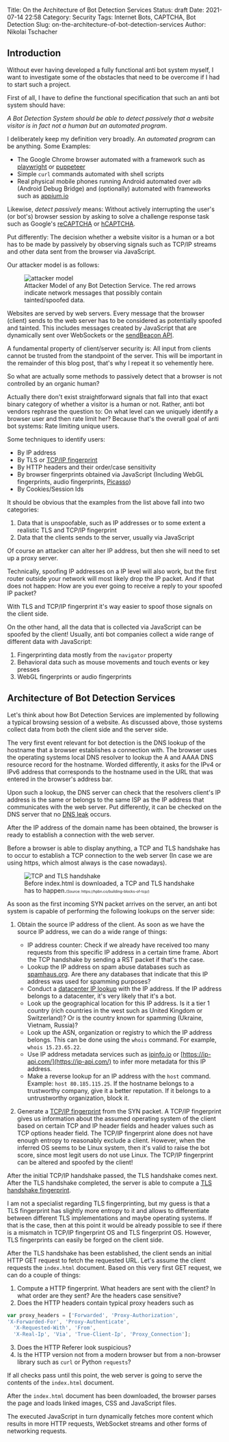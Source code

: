 Title: On the Architecture of Bot Detection Services
Status: draft
Date: 2021-07-14 22:58
Category: Security
Tags: Internet Bots, CAPTCHA, Bot Detection
Slug: on-the-architecture-of-bot-detection-services
Author: Nikolai Tschacher

## Introduction

Without ever having developed a fully functional anti bot system myself, I want to investigate some of the obstacles that need to be overcome if I had to start such a project.

First of all, I have to define the functional specification that such an anti bot system should have: 

*A Bot Detection System should be able to detect passively that a website visitor is in fact not a human but an automated program*.

I deliberately keep my definition very broadly. An *automated program* can be anything. Some Examples:

+ The Google Chrome browser automated with a framework such as [playwright](https://github.com/microsoft/playwright) or [puppeteer](https://github.com/puppeteer/puppeteer)
+ Simple `curl` commands automated with shell scripts
+ Real physical mobile phones running Android automated over `adb` (Android Debug Bridge) and (optionally) automated with frameworks such as [appium.io](https://appium.io/)

Likewise, *detect passively* means: Without actively interrupting the user's (or bot's) browser session by asking to solve a challenge response task such as Google's [reCAPTCHA](https://www.google.com/recaptcha/about/) or [hCAPTCHA](https://www.hcaptcha.com/).

Put differently: The decision whether a website visitor is a human or a bot has to be made by passively by observing signals such as TCP/IP streams and other data sent from the browser via JavaScript.

Our attacker model is as follows:

<figure>
  <img src="{static}/images/attackerModel.png" alt="attacker model" />
  <figcaption>Attacker Model of any Bot Detection Service. The red arrows indicate network messages that possibly contain tainted/spoofed data.</figcaption>
</figure>

Websites are served by web servers. Every message that the browser (client) sends to the web server has to be considered as potentially spoofed and tainted. This includes messages created by JavaScript that are dynamically sent over WebSockets or the [sendBeacon API](https://developer.mozilla.org/en-US/docs/Web/API/Navigator/sendBeacon).

A fundamental property of client/server security is: All input from clients cannot be trusted from the standpoint of the server. This will be important in the remainder of this blog post, that's why I repeat it so vehemently here.

So what are actually some methods to passively detect that a browser is not controlled by an organic human?

Actually there don't exist straightforward signals that fall into that exact binary category of whether a visitor is a human or not. Rather, anti bot vendors rephrase the question to: On what level can we uniquely identify a browser user and then rate limit her? Because that's the overall goal of anti bot systems: Rate limiting unique users.

Some techniques to identify users:

+ By IP address
+ By TLS or [TCP/IP fingerprint](https://github.com/NikolaiT/zardaxt)
+ By HTTP headers and their order/case sensitivity
+ By browser fingerprints obtained via JavaScript (Including WebGL fingerprints, audio fingerprints, [Picasso](https://static.googleusercontent.com/media/research.google.com/en//pubs/archive/45581.pdf))
+ By Cookies/Session Ids

It should be obvious that the examples from the list above fall into two categories:

1. Data that is unspoofable, such as IP addresses or to some extent a realistic TLS and TCP/IP fingerprint
2. Data that the clients sends to the server, usually via JavaScript

Of course an attacker can alter her IP address, but then she will need to set up a proxy server. 

Technically, spoofing IP addresses on a IP level will also work, but the first router outside your network will most likely drop the IP packet. And if that does not happen: How are you ever going to receive a reply to your spoofed IP packet? 

With TLS and TCP/IP fingerprint it's way easier to spoof those signals on the client side.

On the other hand, all the data that is collected via JavaScript can be spoofed by the client! Usually, anti bot companies collect a wide range of different data with JavaScript:

1. Fingerprinting data mostly from the `navigator` property
2. Behavioral data such as mouse movements and touch events or key presses
3. WebGL fingerprints or audio fingerprints


## Architecture of Bot Detection Services 

Let's think about how Bot Detection Services are implemented by following a typical browsing session of a website. As discussed above, those systems collect data from both the client side and the server side.

The very first event relevant for bot detection is the DNS lookup of the hostname that a browser establishes a connection with. The browser uses the operating systems local DNS resolver to lookup the A and AAAA DNS resource record for the hostname. Worded differently, it asks for the IPv4 or IPv6 address that corresponds to the hostname used in the URL that was entered in the browser's address bar.

Upon such a lookup, the DNS server can check that the resolvers client's IP address is the same or belongs to the same ISP as the IP address that communicates with the web server. Put differently, it can be checked on the DNS server that no [DNS leak](https://en.wikipedia.org/wiki/DNS_leak) occurs.

After the IP address of the domain name has been obtained, the browser is ready to establish a connection with the web server.

Before a browser is able to display anything, a TCP and TLS handshake has to occur to establish a TCP connection to the web server (In case we are using https, which almost always is the case nowadays).

<figure>
  <img src="{static}/images/tslHandshake.svg" alt="TCP and TLS handshake" />
  <figcaption>Before index.html is downloaded, a TCP and TLS handshake has to happen.<span style="font-size: 60%">(Source: https://hpbn.co/building-blocks-of-tcp/)</span></figcaption>
</figure>

As soon as the first incoming SYN packet arrives on the server, an anti bot system is capable of performing the following lookups on the server side:

1. Obtain the source IP address of the client. As soon as we have the source IP address, we can do a wide range of things: 
    + IP address counter: Check if we already have received too many requests from this specific IP address in a certain time frame. Abort the TCP handshake by sending a RST packet if that's the case.
    + Lookup the IP address on spam abuse databases such as [spamhaus.org](https://www.spamhaus.org/). Are there any databases that indicate that this IP address was used for spamming purposes?
    + Conduct a [datacenter IP lookup](https://incolumitas.com/pages/Datacenter-IP-API/) with the IP address. If the IP address belongs to a datacenter, it's very likely that it's a bot.
    + Look up the geographical location for this IP address. Is it a tier 1 country (rich countries in the west such as United Kingdom or Switzerland)? Or is the country known for spamming (Ukraine, Vietnam, Russia)? 
    + Look up the ASN, organization or registry to which the IP address belongs. This can be done using the `whois` command. For example, `whois 15.23.65.22`.
    + Use IP address metadata services such as [ipinfo.io](https://ipinfo.io/) or [https://ip-api.com/](https://ip-api.com/) to infer more metadata for this IP address.
    + Make a reverse lookup for an IP address with the `host` command. Example: `host 80.185.115.25`. If the hostname belongs to a trustworthy company, give it a better reputation. If it belongs to a untrustworthy organization, block it.

2. Generate a [TCP/IP fingerprint](https://github.com/NikolaiT/zardaxt/) from the SYN packet. A TCP/IP fingerprint gives us information about the assumed operating system of the client based on certain TCP and IP header fields and header values such as TCP options header field. The TCP/IP fingerprint alone does not have enough entropy to reasonably exclude a client. However, when the inferred OS seems to be Linux system, then it's valid to raise the bot score, since most legit users do not use Linux. The TCP/IP fingerprint can be altered and spoofed by the client!

After the initial TCP/IP handshake passed, the TLS handshake comes next. After the TLS handshake completed, the server is able to compute a [TLS handshake fingerprint](https://www.net.in.tum.de/fileadmin/TUM/NET/NET-2020-04-1/NET-2020-04-1_04.pdf).

I am not a specialist regarding TLS fingerprinting, but my guess is that a TLS fingerprint has slightly more entropy to it and allows to differentiate between different TLS implementations and maybe operating systems. If that is the case, then at this point it would be already possible to see if there is a mismatch in TCP/IP fingerprint OS and TLS fingerprint OS. However, TLS fingerprints can easily be forged on the client side.

After the TLS handshake has been established, the client sends an initial HTTP GET request to fetch the requested URL. Let's assume the client requests the `index.html` document. Based on this very first GET request, we can do a couple of things:

1. Compute a HTTP fingerprint. What headers are sent with the client? In what order are they sent? Are the headers case sensitive? 
2. Does the HTTP headers contain typical proxy headers such as 
```JavaScript
var proxy_headers = ['Forwarded', 'Proxy-Authorization',
'X-Forwarded-For', 'Proxy-Authenticate',
  'X-Requested-With', 'From',
  'X-Real-Ip', 'Via', 'True-Client-Ip', 'Proxy_Connection'];
```
3. Does the HTTP Referer look suspicious?
4. Is the HTTP version not from a modern browser but from a non-browser library such as `curl` or Python `requests`?

If all checks pass until this point, the web server is going to serve the contents of the `index.html` document.

After the `index.html` document has been downloaded, the browser parses the page and loads linked images, CSS and JavaScript files.

The executed JavaScript in turn dynamically fetches more content which results in more HTTP requests, WebSocket streams and other forms of networking requests.





